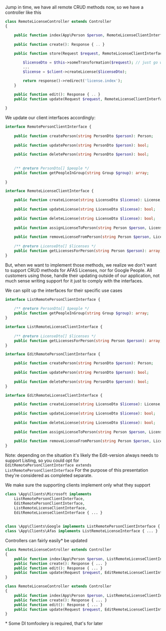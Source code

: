 
Jump in time, we have all remote CRUD methods now, so we have a controller like this

```php
class RemoteLicenseController extends Controller
{

    public function index(App\Person $person, RemoteLicenseClientInterface $client): Response { ... }
    
    public function create(): Response { .. }
    
    public function store(Request $request, RemoteLicenseClientInterface $client): Response {

        $licenseDto = $this->someTransformation($request); // just go with it
        ...
        $license = $client->createLicense($licenseDto);

        return response()->redirect('license.index');
    }
    
    public function edit(): Response { .. }
    public function update(Request $request, RemoteLicenseClientInterface $client): Response { .. }

}
```

We update our client interfaces accordingly:

```php
interface RemotePersonClientInterface {   
     
    public function createPerson(string PersonDto $person): Person;
    
    public function updatePerson(string PersonDto $person): bool;   
      
    public function deletePerson(string PersonDto $person): bool;
    
    
    /** @return PersonDto[] $people */
    public function getPeopleInGroup(string Group $group): array;
     
}

interface RemoteLicenseClientInterface {

    public function createLicense(string LicenseDto $license): License;
    
    public function updateLicense(string LicenseDto $license): bool;
    
    public function deleteLicense(string LicenseDto $license): bool;    
          
    public function assignLicenseToPerson(string Person $person, LicenseDto $license): bool;
    
    public function removeLicenseFromPerson(string Person $person, LicenseDto $license): bool;
    
    /** @return LicenseDto[] $licenses */
    public function getLicensesForPerson(string Person $person): array;
}
```

But, when we want to implement those methods, we realize we don't want to support CRUD methods for AFAS Licenses, nor for Google People.
All customers using those, handle their updating outside of our application, not much sense writing support for it just to comply with the interfaces.

We can split up the interfaces for their specific use cases

```php
interface ListRemotePersonClientInterface { 
    
    /** @return PersonDto[] $people */
    public function getPeopleInGroup(string Group $group): array;
}

interface ListRemoteLicenseClientInterface {
    
    /** @return LicenseDto[] $licenses */
    public function getLicensesForPerson(string Person $person): array;
}

interface EditRemotePersonClientInterface {

    public function createPerson(string PersonDto $person): Person;
    
    public function updatePerson(string PersonDto $person): bool;
        
    public function deletePerson(string PersonDto $person): bool;
}

interface EditRemoteLicenseClientInterface {

    public function createLicense(string LicenseDto $license): License;
    
    public function updateLicense(string LicenseDto $license): bool;
    
    public function deleteLicense(string LicenseDto $license): bool;
          
    public function assignLicenseToPerson(string Person $person, LicenseDto $license): bool;
    
    public function removeLicenseFromPerson(string Person $person, LicenseDto $license): bool;
}
```
Note: depending on the situation it's likely the Edit-version always needs to support Listing, so you could opt for  
`EditRemotePersonClientInterface extends ListRemotePersonClientInterface`
For the purpose of this presentation they're considered as completed separate.


We make sure the supporting clients implement only what they support

```php
class \App\Clients\Microsoft implements
    ListRemotePersonClientInterface,
    EditRemotePersonClientInterface,
    ListRemoteLicenseClientInterface,
    EditRemoteLicenseClientInterface { ... }
    
    
class \App\Clients\Google implements ListRemotePersonClientInterface { ... }
class \App\Clients\Afas implements ListRemoteLicenseInterface { ... }
```


Controllers can fairly easily\* be updated

```php
class RemoteLicenseController extends Controller
{
    public function index(App\Person $person, ListRemoteLicenseClientInterface $client): Response { ... }
    public function create(): Response { ... }    
    public function edit(): Response { ... }
    public function update(Request $request, EditRemoteLicenseClientInterface $client): Response { ... }
}
```

```php
class RemoteLicenseController extends Controller
{
    public function index(App\Person $person, ListRemoteLicenseClientInterface $client): Response { ... }
    public function create(): Response { ... }    
    public function edit(): Response { ... }
    public function update(Request $request, EditRemoteLicenseClientInterface $client): Response { ... }
}
```

\* Some DI tomfoolery is required, that's for later
